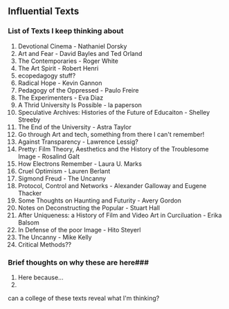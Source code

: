 ## Influential Texts

### List of Texts I keep thinking about
1. Devotional Cinema - Nathaniel Dorsky
1. Art and Fear - David Bayles and Ted Orland
1. The Contemporaries - Roger White
1. The Art Spirit - Robert Henri
1. ecopedagogy stuff?
1. Radical Hope - Kevin Gannon
1. Pedagogy of the Oppressed - Paulo Freire
1. The Experimenters - Eva Diaz
1. A Thrid University Is Possible - la paperson
1. Speculative Archives: Histories of the Future of Educaiton - Shelley Streeby
1. The End of the University - Astra Taylor
1. Go through Art and tech, something from there I can't remember!
1. Against Transparency - Lawrence Lessig?
1. Pretty: Film Theory, Aesthetics and the History of the Troublesome Image - Rosalind Galt
1. How Electrons Remember - Laura U. Marks
1. Cruel Optimism - Lauren Berlant
1. Sigmond Freud - The Uncanny
1. Protocol, Control and Networks - Alexander Galloway and Eugene Thacker
1. Some Thoughts on Haunting and Futurity - Avery Gordon
1. Notes on Deconstructing the Popular - Stuart Hall
1. After Uniqueness: a History of Film and Video Art in Curciluation - Erika Balsom
1. In Defense of the poor Image - Hito Steyerl
1. The Uncanny - Mike Kelly
1. Critical Methods??

### Brief thoughts on why these are here###
1. Here because...
1.

can a college of these texts reveal what I'm thinking?
